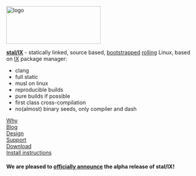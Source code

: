 <img alt="logo" src="https://raw.githubusercontent.com/stal-ix/stal-ix.github.io/main/images/stalix_light.png" width="250px" height="100px">

**[stal/IX](STALIX.md)** - statically linked, source based, [bootstrapped](https://bootstrappable.org/) [rolling](https://en.wikipedia.org/wiki/Rolling_release) Linux, based on [IX](IX.md) package manager:

* clang
* full static
* musl on linux
* reproducible builds
* pure builds if possible
* first class cross-compilation
* no(almost) binary seeds, only compiler and dash

[Why](CASES.md)<br>
[Blog](https://medium.com/@anton_samokhvalov)<br>
[Design](STALIX.md)<br>
[Support](https://t.me/stal_ix)<br>
[Download](https://github.com/stal-ix/ix)<br>
[Install instructions](INSTALL.md)

#### We are pleased to [officially announce](RELEASE.md) the alpha release of stal/IX!
